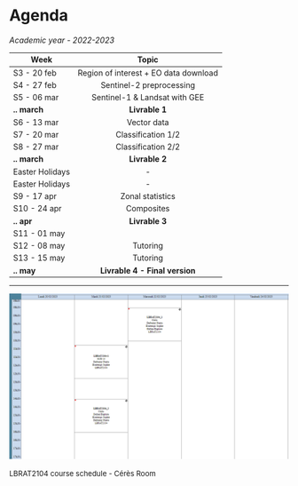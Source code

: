 # Agenda

*Academic year - 2022-2023*


| Week        |      Topic      |
|-------------|:---------------:|
| S3 - 20 feb | Region of interest + EO data download |
| S4 - 27 feb | Sentinel-2 preprocessing  |
| S5 - 06 mar | Sentinel-1 & Landsat with GEE  |
| **.. march** | **Livrable 1**  |
| S6 - 13 mar | Vector data      |
| S7 - 20 mar | Classification 1/2  |
| S8 - 27 mar | Classification 2/2  |
| **.. march** | **Livrable 2**  |
| Easter Holidays |  -  |
| Easter Holidays |  -  |
| S9 - 17 apr  | Zonal statistics  |
| S10 - 24 apr | Composites   |
| **.. apr** | **Livrable 3**  |
| S11 - 01 may |    |
| S12 - 08 may | Tutoring |
| S13 - 15 may | Tutoring |
| **.. may** | **Livrable 4 - Final version**  |

---

![Agenda](agenda_lbrat2104.png)

<font size="2">LBRAT2104 course schedule - Cérès Room </font>